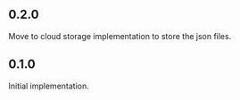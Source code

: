 ## 0.2.0

Move to cloud storage implementation to store the json files.

## 0.1.0

Initial implementation.